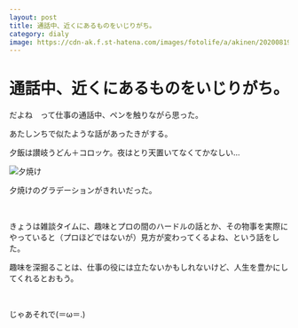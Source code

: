 ```yaml
---
layout: post
title: 通話中、近くにあるものをいじりがち。
category: dialy
image: https://cdn-ak.f.st-hatena.com/images/fotolife/a/akinen/20200819/20200819213105.jpg
---
```


# 通話中、近くにあるものをいじりがち。

だよね　って仕事の通話中、ペンを触りながら思った。

あたしンちで似たような話があったきがする。

夕飯は讃岐うどん＋コロッケ。夜はとり天置いてなくてかなしい…

<img src="https://cdn-ak.f.st-hatena.com/images/fotolife/a/akinen/20200819/20200819213105.jpg" alt="夕焼け">

夕焼けのグラデーションがきれいだった。

 

きょうは雑談タイムに、趣味とプロの間のハードルの話とか、その物事を実際にやっていると（プロほどではないが）見方が変わってくるよね、という話をした。

趣味を深掘ることは、仕事の役には立たないかもしれないけど、人生を豊かにしてくれるとおもう。

  

じゃあそれで(＝ω＝.)